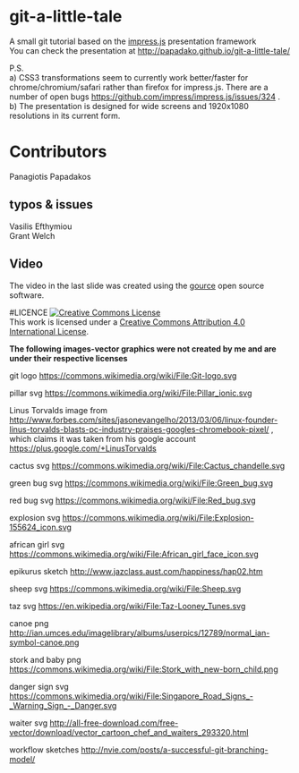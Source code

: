 # git-a-little-tale<br>
A small git tutorial based on the <a href=https://github.com/impress/impress.js>impress.js</a> presentation framework <br>
You can check the presentation at <a href="http://papadako.github.io/git-a-little-tale/">http://papadako.github.io/git-a-little-tale/</a>

P.S.<br>
a) CSS3 transformations seem to currently work better/faster for chrome/chromium/safari rather than firefox for impress.js. There are a number of open bugs https://github.com/impress/impress.js/issues/324 .<br>
b) The presentation is designed for wide screens and 1920x1080 resolutions in its current form. <br>

# Contributors
Panagiotis Papadakos

## typos & issues
Vasilis Efthymiou<br>
Grant Welch

## Video
The video in the last slide was created using the <a href="http://gource.io/">gource</a> open source software.

#LICENCE
<a rel="license" href="http://creativecommons.org/licenses/by/4.0/"><img alt="Creative Commons License" style="border-width:0" src="https://i.creativecommons.org/l/by/4.0/88x31.png" /></a><br />This work is licensed under a <a rel="license" href="http://creativecommons.org/licenses/by/4.0/">Creative Commons Attribution 4.0 International License</a>.

<b>The following images-vector graphics were not created by me and are under their respective licenses</b>

git logo https://commons.wikimedia.org/wiki/File:Git-logo.svg

pillar svg https://commons.wikimedia.org/wiki/File:Pillar_ionic.svg

Linus Torvalds image from http://www.forbes.com/sites/jasonevangelho/2013/03/06/linux-founder-linus-torvalds-blasts-pc-industry-praises-googles-chromebook-pixel/ , which claims it was taken from his google account https://plus.google.com/+LinusTorvalds

cactus svg https://commons.wikimedia.org/wiki/File:Cactus_chandelle.svg

green bug svg https://commons.wikimedia.org/wiki/File:Green_bug.svg

red bug svg https://commons.wikimedia.org/wiki/File:Red_bug.svg

explosion svg https://commons.wikimedia.org/wiki/File:Explosion-155624_icon.svg

african girl svg https://commons.wikimedia.org/wiki/File:African_girl_face_icon.svg

epikurus sketch http://www.jazclass.aust.com/happiness/hap02.htm 

sheep svg https://commons.wikimedia.org/wiki/File:Sheep.svg

taz svg https://en.wikipedia.org/wiki/File:Taz-Looney_Tunes.svg

canoe png http://ian.umces.edu/imagelibrary/albums/userpics/12789/normal_ian-symbol-canoe.png

stork and baby png https://commons.wikimedia.org/wiki/File:Stork_with_new-born_child.png

danger sign svg https://commons.wikimedia.org/wiki/File:Singapore_Road_Signs_-_Warning_Sign_-_Danger.svg

waiter svg http://all-free-download.com/free-vector/download/vector_cartoon_chef_and_waiters_293320.html

workflow sketches http://nvie.com/posts/a-successful-git-branching-model/
